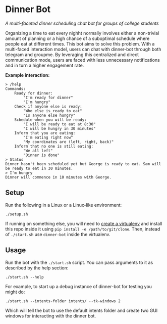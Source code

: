 # Dinner Bot

*A multi-faceted dinner scheduling chat bot for groups of college students*

Organizing a time to eat every nighht normally involves either a non-trivial
amount of planning or a high chance of a suboptimal schedule where people eat
at different times. This bot aims to solve this problem. With a multi-faced
interaction model, users can chat with dinner-bot through both telegram
and groupme. By leveraging this centralized and direct communication mode,
users are faced with less unnecessary notifications and in turn a higher
engagement rate.

**Example interaction:**
```
> /help
Commands:
    Ready for dinner:
        "I'm ready for dinner"
        "I'm hungry"
    Check if anyone else is ready:
        "Who else is ready to eat"
        "Is anyone else hungry"
    Schedule when you will be ready:
        "I will be ready to eat at 8:30"
        "I will be hungry in 30 minutes"
    Inform that you are eating:
        "I'm eating right now"
        "My coordinates are (left, right, back)"
    Inform that no one is still eating:
        "We all left"
        "Dinner is done"
> Status
Dinner hasn't been scheduled yet but George is ready to eat. Sam will be ready to eat in 30 minutes.
> I'm hungry
Dinner will commence in 10 minutes with George.
```

## Setup

Run the following in a Linux or a Linux-like environment:
```
./setup.sh
```
If running on something else, you will need to [create a virtualenv](https://packaging.python.org/guides/installing-using-pip-and-virtualenv/#installing-packages-using-pip-and-virtualenv)
and install this repo inside it using `pip install -e /path/to/git/clone`.
Then, instead of `./start.sh` use `dinner-bot` inside the virtualenv.

## Usage

Run the bot with the `./start.sh` script. You can pass arguments to it as described by the help section:

```
./start.sh --help
```

For example, to start up a debug instance of dinner-bot for testing you might do:

```
./start.sh --intents-folder intents/ --tk-windows 2
```

Which will tell the bot to use the default intents folder and create two
GUI windows for interacting with the dinner bot.
